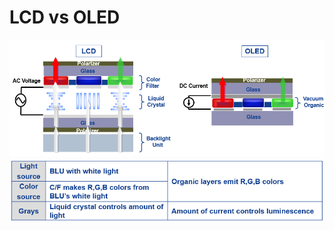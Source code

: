 # LCD vs OLED

<img src="https://github.com/lowkeyway/Embedded/blob/master/Software/Driver/Pic/LCD/00_LCD%26OLED%E7%BB%93%E6%9E%84%E5%9B%BE.png">

<img src="https://github.com/lowkeyway/Embedded/blob/master/Software/Driver/Pic/LCD/00_LCD%26OLED%E5%AF%B9%E6%AF%94.png">

